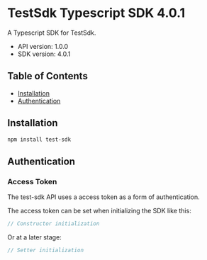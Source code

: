 # TestSdk Typescript SDK 4.0.1

A Typescript SDK for TestSdk.

- API version: 1.0.0
- SDK version: 4.0.1

## Table of Contents

- [Installation](#installation)
- [Authentication](#authentication)

## Installation

```bash
npm install test-sdk
```

## Authentication

### Access Token

The test-sdk API uses a access token as a form of authentication.

The access token can be set when initializing the SDK like this:

```ts
// Constructor initialization
```

Or at a later stage:

```ts
// Setter initialization
```
